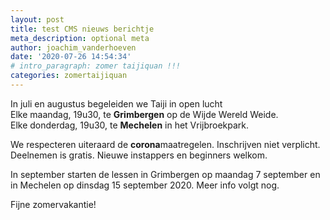 ```yaml
---
layout: post
title: test CMS nieuws berichtje
meta_description: optional meta
author: joachim_vanderhoeven
date: '2020-07-26 14:54:34'
# intro_paragraph: zomer taijiquan !!!
categories: zomertaijiquan
---
```

In juli en augustus begeleiden we Taiji in open lucht\
Elke maandag, 19u30, te **Grimbergen** op de Wijde Wereld Weide.\
Elke donderdag, 19u30, te **Mechelen** in het Vrijbroekpark.

We respecteren uiteraard de **corona**maatregelen. Inschrijven niet verplicht. Deelnemen is gratis. Nieuwe instappers en beginners welkom.

In september starten de lessen in Grimbergen op maandag 7 september en in Mechelen op dinsdag 15 september 2020. Meer info volgt nog.

Fijne zomervakantie!
